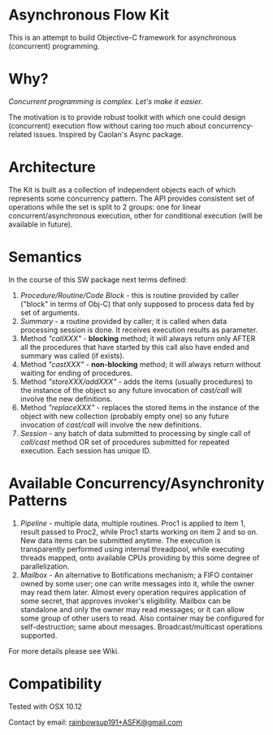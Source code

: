 # Asynchronous Flow Kit
This is an attempt to build Objective-C framework for asynchronous (concurrent) programming. 

# Why?
*Concurrent programming is complex. Let's make it easier.*

The motivation is to provide robust toolkit with which one could design (concurrent) execution flow without caring too much about concurrency-related issues. Inspired by Caolan's Async package.

# Architecture
The Kit is built as a collection of independent objects each of which represents some concurrency pattern.
The API provides consistent set of operations while the set is split to 2 groups: one for linear concurrent/asynchronous execution, other for conditional execution (will be available in future).

# Semantics
In the course of this SW package next terms defined:
1. *Procedure/Routine/Code Block* - this is routine provided by caller ("block" in terms of Obj-C) that only supposed to process data fed by set of arguments.
2. *Summary* - a routine provided by caller; it is called when data processing session is done. It receives execution results as parameter.
3. Method *"callXXX"* - **blocking** method; it will always return only AFTER all the procedures that have started by this call also have ended and summary was called (if exists).
3. Method *"castXXX"* - **non-blocking** method; it will always return without waiting for ending of procedures.
4. Method *"storeXXX/addXXX"* - adds the items (usually procedures) to the instance of the object so any future invocation of *cast/call* will involve the new definitions.
5. Method *"replaceXXX"* - replaces the stored items in the instance of the object with new collection (probably empty one) so any future invocation of *cast/call* will involve the new definitions.
6. *Session* - any batch of data submitted to processing by single call of *call/cast* method OR set of procedures submitted for repeated execution. Each session has unique ID.

# Available Concurrency/Asynchronity Patterns
1. *Pipeline* - multiple data, multiple routines. Proc1 is applied to item 1, result passed to Proc2, while Proc1 starts working on item 2 and so on. New data items can be submitted anytime. The execution is transparently performed using internal threadpool, while executing threads mapped, onto available CPUs providing by this some degree of parallelization.
2. *Mailbox* - An alternative to Botifications mechanism; a FIFO container owned by some user; one can write messages into it, while the owner may read them later. Almost every operation requires application of some secret, that approves invoker's eligibility. Mailbox can be standalone and only the owner may read messages; or it can allow some group of other users to read. Also container may be configured for self-destruction; same about messages. Broadcast/multicast operations supported. 

For more details please see Wiki.

# Compatibility
Tested with OSX 10.12



Contact by email: rainbowsup191+ASFK@gmail.com

